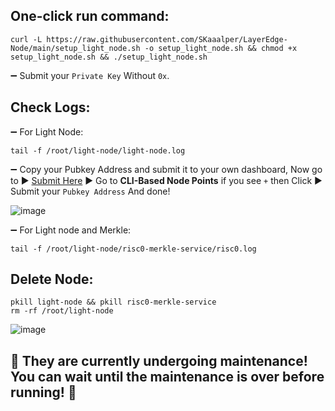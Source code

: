 ## One-click run command:
```
curl -L https://raw.githubusercontent.com/SKaaalper/LayerEdge-Node/main/setup_light_node.sh -o setup_light_node.sh && chmod +x setup_light_node.sh && ./setup_light_node.sh
```
➖ Submit your `Private Key` Without `0x`.

## Check Logs:

➖ For Light Node:
```
tail -f /root/light-node/light-node.log
```
➖ Copy your Pubkey Address and submit it to your own dashboard, Now go to ▶️ [Submit Here](https://dashboard.layeredge.io/)  ▶️ Go to **CLI-Based Node Points** if you see `+` then Click ▶️ Submit your `Pubkey Address` And done!

![image](https://github.com/user-attachments/assets/eacdc83c-b0c2-4156-875f-b8b29d06dcb2)

➖ For Light node and Merkle:
```
tail -f /root/light-node/risc0-merkle-service/risc0.log
```

## Delete Node:
```
pkill light-node && pkill risc0-merkle-service
rm -rf /root/light-node
```

![image](https://github.com/user-attachments/assets/5efe647b-9a08-48e1-98f4-b81f22f415e1)


## 🚨 They are currently undergoing maintenance!  You can wait until the maintenance is over before running! 🚨
